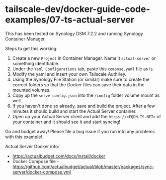 # tailscale-dev/docker-guide-code-examples/07-ts-actual-server

This has been tested on Synology DSM 7.2.2 and running Synology Container Manager.

Steps to get this working:

1. Create a new `Project` in Container Manager. Name it `actual-server` or something identifiable.
2. Under the `Yaml Configurations` tab, paste this `compose.yaml` file as is. 
3. Modify the yaml and insert your own Tailscale AuthKey.
4. Using the Synology File Station (or similar) make sure to create the correct folders so that the Docker files can save their data in the mounted volumes.
5. Copy up the `serve-config.json` into the `/config` folder volume mount as well.
6. If you haven't done so already, save and build the project. After a few minutes it should build and start the Actual Server container.
7. Open up your Actual Server client and add the `https://<FQDN.TS.NET>` of your container and it should see it and start syncing!

Go and budget away! Please file a bug issue if you run into any problems with this example!

Actual Server Docker info:

- https://actualbudget.com/docs/install/docker
- Docker Compose file - https://github.com/actualbudget/actual/blob/master/packages/sync-server/docker-compose.yml

